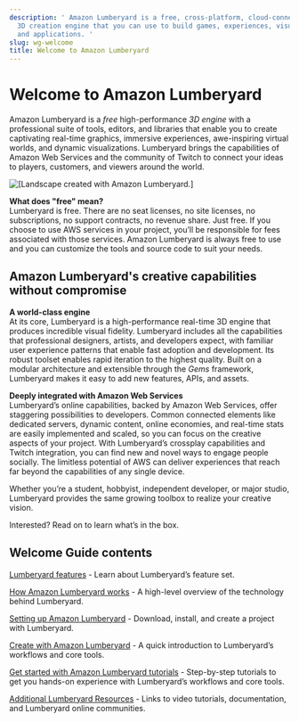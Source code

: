 ```yaml
---
description: ' Amazon Lumberyard is a free, cross-platform, cloud-connected real-time
  3D creation engine that you can use to build games, experiences, visualizations,
  and applications. '
slug: wg-welcome
title: Welcome to Amazon Lumberyard
---
```

# Welcome to Amazon Lumberyard<a name="wg-welcome"></a>

Amazon Lumberyard is a *free* high\-performance *3D engine* with a professional suite of tools, editors, and libraries that enable you to create captivating real\-time graphics, immersive experiences, awe\-inspiring virtual worlds, and dynamic visualizations\. Lumberyard brings the capabilities of Amazon Web Services and the community of Twitch to connect your ideas to players, customers, and viewers around the world\.

![\[Landscape created with Amazon Lumberyard.\]](/images/welcomeguide/wg-welcome-page-1.24.png)

**What does "free" mean?**  
Lumberyard is free\. There are no seat licenses, no site licenses, no subscriptions, no support contracts, no revenue share\. Just free\. If you choose to use AWS services in your project, you’ll be responsible for fees associated with those services\. Amazon Lumberyard is always free to use and you can customize the tools and source code to suit your needs\.

## Amazon Lumberyard's creative capabilities without compromise<a name="lumberyard-capabilities"></a>

**A world\-class engine**  
At its core, Lumberyard is a high\-performance real\-time 3D engine that produces incredible visual fidelity\. Lumberyard includes all the capabilities that professional designers, artists, and developers expect, with familiar user experience patterns that enable fast adoption and development\. Its robust toolset enables rapid iteration to the highest quality\. Built on a modular architecture and extensible through the *Gems* framework, Lumberyard makes it easy to add new features, APIs, and assets\.

**Deeply integrated with Amazon Web Services**  
Lumberyard’s online capabilities, backed by Amazon Web Services, offer staggering possibilities to developers\. Common connected elements like dedicated servers, dynamic content, online economies, and real\-time stats are easily implemented and scaled, so you can focus on the creative aspects of your project\. With Lumberyard’s crossplay capabilities and Twitch integration, you can find new and novel ways to engage people socially\. The limitless potential of AWS can deliver experiences that reach far beyond the capabilities of any single device\.

Whether you’re a student, hobbyist, independent developer, or major studio, Lumberyard provides the same growing toolbox to realize your creative vision\.

Interested? Read on to learn what’s in the box\.

## Welcome Guide contents<a name="welcome-guide-contents"></a>

 [Lumberyard features](wg-features-intro.md) \- Learn about Lumberyard’s feature set\.

 [How Amazon Lumberyard works](wg-how-lumberyard-works.md) \- A high\-level overview of the technology behind Lumberyard\.

 [Setting up Amazon Lumberyard](wg-setup-intro.md) \- Download, install, and create a project with Lumberyard\.

 [Create with Amazon Lumberyard](wg-create-intro.md) \- A quick introduction to Lumberyard’s workflows and core tools\.

 [Get started with Amazon Lumberyard tutorials](wg-getstarted.md) \- Step\-by\-step tutorials to get you hands\-on experience with Lumberyard’s workflows and core tools\.

 [Additional Lumberyard Resources](wg-resources-intro.md) \- Links to video tutorials, documentation, and Lumberyard online communities\.